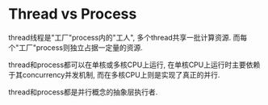 # Thread vs Process 

thread线程是"工厂"process内的"工人", 多个thread共享一批计算资源. 而每个"工厂"process则独立占据一定量的资源. 

thread和process都可以在单核或多核CPU上运行, 在单核CPU上运行时主要依赖于其concurrency并发机制, 而在多核CPU上则是实现了真正的并行. 

thread和process都是并行概念的抽象层执行者. 
